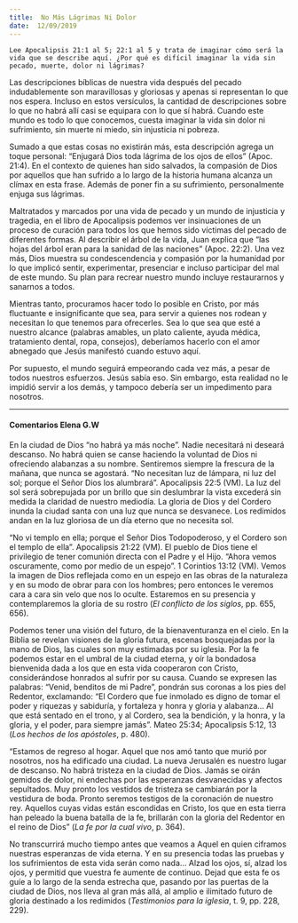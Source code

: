 ```yaml
---
title:  No Más Lágrimas Ni Dolor
date:  12/09/2019
---
```


`Lee Apocalipsis 21:1 al 5; 22:1 al 5 y trata de imaginar cómo será la vida que se describe aquí. ¿Por qué es difícil imaginar la vida sin pecado, muerte, dolor ni lágrimas?`

Las descripciones bíblicas de nuestra vida después del pecado indudablemente son maravillosas y gloriosas y apenas si representan lo que nos espera. Incluso en estos versículos, la cantidad de descripciones sobre lo que no habrá allí casi se equipara con lo que sí habrá. Cuando este mundo es todo lo que conocemos, cuesta imaginar la vida sin dolor ni sufrimiento, sin muerte ni miedo, sin injusticia ni pobreza.

Sumado a que estas cosas no existirán más, esta descripción agrega un toque personal: “Enjugará Dios toda lágrima de los ojos de ellos” (Apoc. 21:4). En el contexto de quienes han sido salvados, la compasión de Dios por aquellos que han sufrido a lo largo de la historia humana alcanza un clímax en esta frase. Además de poner fin a su sufrimiento, personalmente enjuga sus lágrimas.

Maltratados y marcados por una vida de pecado y un mundo de injusticia y tragedia, en el libro de Apocalipsis podemos ver insinuaciones de un proceso de curación para todos los que hemos sido víctimas del pecado de diferentes formas. Al describir el árbol de la vida, Juan explica que “las hojas del árbol eran para la sanidad de las naciones” (Apoc. 22:2). Una vez más, Dios muestra su condescendencia y compasión por la humanidad por lo que implicó sentir, experimentar, presenciar e incluso participar del mal de este mundo. Su plan para recrear nuestro mundo incluye restaurarnos y sanarnos a todos.

Mientras tanto, procuramos hacer todo lo posible en Cristo, por más fluctuante e insignificante que sea, para servir a quienes nos rodean y necesitan lo que tenemos para ofrecerles. Sea lo que sea que esté a nuestro alcance (palabras amables, un plato caliente, ayuda médica, tratamiento dental, ropa, consejos), deberíamos hacerlo con el amor abnegado que Jesús manifestó cuando estuvo aquí.

Por supuesto, el mundo seguirá empeorando cada vez más, a pesar de todos nuestros esfuerzos. Jesús sabía eso. Sin embargo, esta realidad no le impidió servir a los demás, y tampoco debería ser un impedimento para nosotros.

---

#### Comentarios Elena G.W

En la ciudad de Dios “no habrá ya más noche”. Nadie necesitará ni deseará descanso. No habrá quien se canse haciendo la voluntad de Dios ni ofreciendo alabanzas a su nombre. Sentiremos siempre la frescura de la mañana, que nunca se agostará. “No necesitan luz de lámpara, ni luz del sol; porque el Señor Dios los alumbrará”. Apocalipsis 22:5 (VM). La luz del sol será sobrepujada por un brillo que sin deslumbrar la vista excederá sin medida la claridad de nuestro mediodía. La gloria de Dios y del Cordero inunda la ciudad santa con una luz que nunca se desvanece. Los redimidos andan en la luz gloriosa de un día eterno que no necesita sol.

“No vi templo en ella; porque el Señor Dios Todopoderoso, y el Cordero son el templo de ella”. Apocalipsis 21:22 (VM). El pueblo de Dios tiene el privilegio de tener comunión directa con el Padre y el Hijo. “Ahora vemos oscuramente, como por medio de un espejo”. 1 Corintios 13:12 (VM). Vemos la imagen de Dios reflejada como en un espejo en las obras de la naturaleza y en su modo de obrar para con los hombres; pero entonces le veremos cara a cara sin velo que nos lo oculte. Estaremos en su presencia y contemplaremos la gloria de su rostro (_El conflicto de los siglos_, pp. 655, 656).

Podemos tener una visión del futuro, de la bienaventuranza en el cielo. En la Biblia se revelan visiones de la gloria futura, escenas bosquejadas por la mano de Dios, las cuales son muy estimadas por su iglesia. Por la fe podemos estar en el umbral de la ciudad eterna, y oír la bondadosa bienvenida dada a los que en esta vida cooperaron con Cristo, considerándose honrados al sufrir por su causa. Cuando se expresen las palabras: “Venid, benditos de mi Padre”, pondrán sus coronas a los pies del Redentor, exclamando: “El Cordero que fue inmolado es digno de tomar el poder y riquezas y sabiduría, y fortaleza y honra y gloria y alabanza… Al que está sentado en el trono, y al Cordero, sea la bendición, y la honra, y la gloria, y el poder, para siempre jamás”. Mateo 25:34; Apocalipsis 5:12, 13 (_Los hechos de los apóstoles_, p. 480).

“Estamos de regreso al hogar. Aquel que nos amó tanto que murió por nosotros, nos ha edificado una ciudad. La nueva Jerusalén es nuestro lugar de descanso. No habrá tristeza en la ciudad de Dios. Jamás se oirán gemidos de dolor, ni endechas por las esperanzas desvanecidas y afectos sepultados. Muy pronto los vestidos de tristeza se cambiarán por la vestidura de boda. Pronto seremos testigos de la coronación de nuestro rey. Aquellos cuyas vidas están escondidas en Cristo, los que en esta tierra han peleado la buena batalla de la fe, brillarán con la gloria del Redentor en el reino de Dios” (_La fe por la cual vivo_, p. 364).

No transcurrirá mucho tiempo antes que veamos a Aquel en quien ciframos nuestras esperanzas de vida eterna. Y en su presencia todas las pruebas y los sufrimientos de esta vida serán como nada… Alzad los ojos, sí, alzad los ojos, y permitid que vuestra fe aumente de continuo. Dejad que esta fe os guíe a lo largo de la senda estrecha que, pasando por las puertas de la ciudad de Dios, nos lleva al gran más allá, al amplio e ilimitado futuro de gloria destinado a los redimidos (_Testimonios para la iglesia_, t. 9, pp. 228, 229).